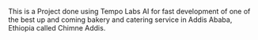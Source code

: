 This is a Project done using Tempo Labs AI for fast development of one of the best up and coming bakery and catering service in Addis Ababa, Ethiopia called Chimne Addis.
